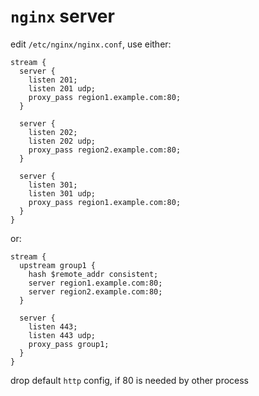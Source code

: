 # `nginx` server


edit `/etc/nginx/nginx.conf`, use either:
```nginx
stream {
  server {
    listen 201;
    listen 201 udp;
    proxy_pass region1.example.com:80;
  }

  server {
    listen 202;
    listen 202 udp;
    proxy_pass region2.example.com:80;
  }

  server {
    listen 301;
    listen 301 udp;
    proxy_pass region1.example.com:80;
  }
}
```

or:
```nginx
stream {
  upstream group1 {
    hash $remote_addr consistent;
    server region1.example.com:80;
    server region2.example.com:80;
  }
  
  server {
    listen 443;
    listen 443 udp;
    proxy_pass group1;
  }
}
```

drop default `http` config, if 80 is needed by other process
